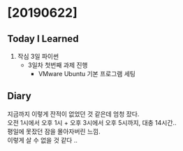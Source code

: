 # [20190622] 

## Today I Learned
1. 작심 3일 파이썬
   * 3일차 첫번째 과제 진행
      * VMware Ubuntu 기본 프로그램 세팅

## Diary
지금까지 이렇게 잔적이 없었던 것 같은데 엄청 잤다.<br>
오전 1시에서 오후 1시 + 오후 3시에서 오후 5시까지, 대충 14시간.. <br>
평일에 못잤던 잠을 몰아자버린 느낌. <br>
이렇게 살 수 없을 것 같다 ..